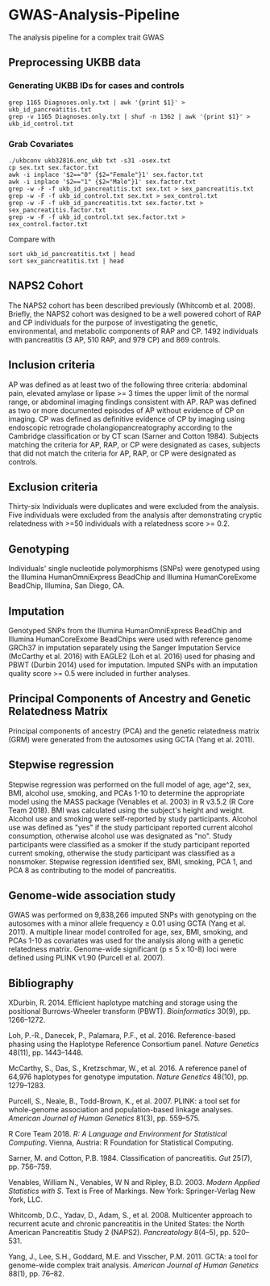 # GWAS-Analysis-Pipeline
The analysis pipeline for a complex trait GWAS

## Preprocessing UKBB data ##

### Generating UKBB IDs for cases and controls ###
```
grep 1165 Diagnoses.only.txt | awk '{print $1}' > ukb_id_pancreatitis.txt
grep -v 1165 Diagnoses.only.txt | shuf -n 1362 | awk '{print $1}' > ukb_id_control.txt
```
### Grab Covariates ###
```
./ukbconv ukb32816.enc_ukb txt -s31 -osex.txt
cp sex.txt sex.factor.txt
awk -i inplace '$2=="0" {$2="Female"}1' sex.factor.txt 
awk -i inplace '$2=="1" {$2="Male"}1' sex.factor.txt 
grep -w -F -f ukb_id_pancreatitis.txt sex.txt > sex_pancreatitis.txt
grep -w -F -f ukb_id_control.txt sex.txt > sex_control.txt
grep -w -F -f ukb_id_pancreatitis.txt sex.factor.txt > sex_pancreatitis.factor.txt
grep -w -F -f ukb_id_control.txt sex.factor.txt > sex_control.factor.txt
```
Compare with
```
sort ukb_id_pancreatitis.txt | head
sort sex_pancreatitis.txt | head
```

## NAPS2 Cohort ##

The NAPS2 cohort has been described previously (Whitcomb et al. 2008). Briefly, the NAPS2 cohort was designed to be a well powered cohort of RAP and CP individuals for the purpose of investigating the genetic, environmental, and metabolic components of RAP and CP. 1492 individuals with pancreatitis (3 AP, 510 RAP, and 979 CP) and 869 controls.

## Inclusion criteria ##

AP was defined as at least two of the following three criteria: abdominal pain, elevated amylase or lipase >= 3 times the upper limit of the normal range, or abdominal imaging findings consistent with AP. RAP was defined as two or more documented episodes of AP without evidence of CP on imaging. CP was defined as definitive evidence of CP by imaging using endoscopic retrograde cholangiopancreatography according to the Cambridge classification or by CT scan (Sarner and Cotton 1984). Subjects matching the criteria for AP, RAP, or CP were designated as cases, subjects that did not match the criteria for AP, RAP, or CP were designated as controls.

## Exclusion criteria ## 

Thirty-six Individuals were duplicates and were excluded from the analysis. Five individuals were excluded from the analysis after demonstrating cryptic relatedness with >=50 individuals with a relatedness score >= 0.2.

## Genotyping ##

Individuals' single nucleotide polymorphisms (SNPs) were genotyped using the Illumina HumanOmniExpress BeadChip and Illumina HumanCoreExome BeadChip, Illumina, San Diego, CA.

## Imputation ##

Genotyped SNPs from the Illumina HumanOmniExpress BeadChip and Illumina HumanCoreExome BeadChips were used with reference genome GRCh37 in imputation separately using the Sanger Imputation Service (McCarthy et al. 2016) with EAGLE2 (Loh et al. 2016) used for phasing and PBWT (Durbin 2014) used for imputation. Imputed SNPs with an imputation quality score >= 0.5 were included in further analyses.

## Principal Components of Ancestry and Genetic Relatedness Matrix ##

Principal components of ancestry (PCA) and the genetic relatedness matrix (GRM) were generated from the autosomes using GCTA (Yang et al. 2011).

## Stepwise regression ## 

Stepwise regression was performed on the full model of age, age^2, sex, BMI, alcohol use, smoking, and PCAs 1-10 to determine the appropriate model using the MASS package (Venables et al. 2003) in R v3.5.2 (R Core Team 2018). BMI was calculated using the subject's height and weight. Alcohol use and smoking were self-reported by study participants. Alcohol use was defined as "yes" if the study participant reported current alcohol consumption, otherwise alcohol use was designated as "no". Study participants were classified as a smoker if the study participant reported current smoking, otherwise the study participant was classified as a nonsmoker. Stepwise regression identified sex, BMI, smoking, PCA 1, and PCA 8 as contributing to the model of pancreatitis.

## Genome-wide association study ## 

GWAS was performed on 9,838,266 imputed SNPs with genotyping on the autosomes with a minor allele frequency ≥ 0.01 using GCTA (Yang et al. 2011). A multiple linear model controlled for age, sex, BMI, smoking, and PCAs 1-10 as covariates was used for the analysis along with a genetic relatedness matrix. Genome-wide significant (p ≤ 5 x 10-8) loci were defined using PLINK v1.90 (Purcell et al. 2007).

## Bibliography ## 

XDurbin, R. 2014. Efficient haplotype matching and storage using the positional Burrows-Wheeler transform (PBWT). _Bioinformatics_ 30(9), pp. 1266–1272.

Loh, P.-R., Danecek, P., Palamara, P.F., et al. 2016. Reference-based phasing using the Haplotype Reference Consortium panel. _Nature Genetics_ 48(11), pp. 1443–1448.

McCarthy, S., Das, S., Kretzschmar, W., et al. 2016. A reference panel of 64,976 haplotypes for genotype imputation. _Nature Genetics_ 48(10), pp. 1279–1283.

Purcell, S., Neale, B., Todd-Brown, K., et al. 2007. PLINK: a tool set for whole-genome association and population-based linkage analyses. _American Journal of Human Genetics_ 81(3), pp. 559–575.

R Core Team 2018. _R: A Language and Environment for Statistical Computing_. Vienna, Austria: R Foundation for Statistical Computing.

Sarner, M. and Cotton, P.B. 1984. Classification of pancreatitis. _Gut_ 25(7), pp. 756–759.

Venables, William N., Venables, W N and Ripley, B.D. 2003. _Modern Applied Statistics with S_. Text is Free of Markings. New York: Springer-Verlag New York, LLC.

Whitcomb, D.C., Yadav, D., Adam, S., et al. 2008. Multicenter approach to recurrent acute and chronic pancreatitis in the United States: the North American Pancreatitis Study 2 (NAPS2). _Pancreatology_ 8(4–5), pp. 520–531.

Yang, J., Lee, S.H., Goddard, M.E. and Visscher, P.M. 2011. GCTA: a tool for genome-wide complex trait analysis. _American Journal of Human Genetics_ 88(1), pp. 76–82.
